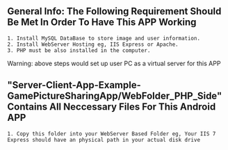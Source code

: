 ## General Info: The Following Requirement Should Be Met In Order To Have This APP Working

    1. Install MySQL DataBase to store image and user information.
    2. Install WebServer Hosting eg, IIS Express or Apache.
    3. PHP must be also installed in the computer.
    
Warning: above steps would set up user PC as a virtual server for this APP

## "Server-Client-App-Example-GamePictureSharingApp/WebFolder_PHP_Side" Contains All Neccessary Files For This Android APP

    1. Copy this folder into your WebServer Based Folder eg, Your IIS 7 Express should have an physical path in your actual disk drive
    



        

    

